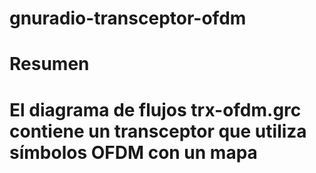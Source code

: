 # gnuradio-transceptor-ofdm
<h1> Resumen <h1/>
El diagrama de flujos trx-ofdm.grc contiene un transceptor que utiliza símbolos OFDM con un mapa
